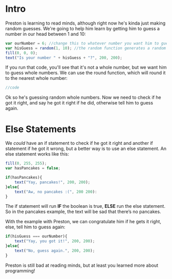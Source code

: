 # Intro
Preston is learning to read minds, although right now he's kinda just making random guesses. We're going to help him learn by getting him to guess a number in our head between 1 and 10:
```js
var ourNumber = 6; //change this to whatever number you want him to guess.
var hisGuess = random(1, 10); //the random function generates a random number between 1 and 10
fill(0, 0, 0);
text("Is your number " + hisGuess + "?", 200, 200);
```
If you run that code, you'll see that it's not a whole number, but we want him to guess whole numbers. We can use the round function, which will round it to the nearest whole number:
```js
//code
```
Ok so he's guessing random whole numbers. Now we need to check if he got it right, and say he got it right if he did, otherwise tell him to guess again.

# Else Statements
We *could* have an if statement to check if he got it right and another if statement if he got it wrong, but a better way is to use an else statement. An else statement works like this:
```js
fill(0, 255, 255);
var hasPancakes = false;

if(hasPancakes){
    text("Yay, pancakes!", 200, 200);
}else{
    text("Aw, no pancakes :(", 200 200):
}
```
The if statement will run **IF** the boolean is true, **ELSE** run the else statement. So in the pancakes example, the text will be sad that there’s no pancakes.

With the example with Preston, we can congratulate him if he gets it right, else, tell him to guess again:
```js
if(hisGuess === ourNumber){
    text("Yay, you got it!", 200, 200);
}else{
    text("No, guess again.", 200, 200);
}
```
Preston is still bad at reading minds, but at least you learned more about programming! 
